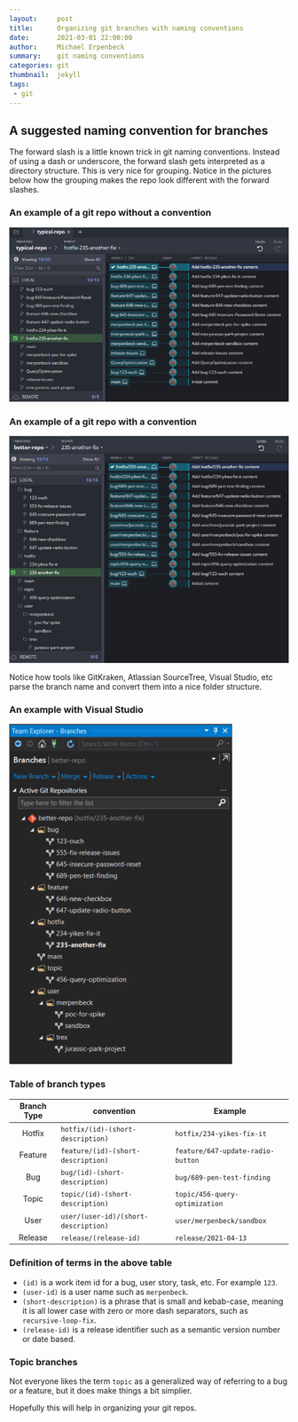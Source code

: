 ```yaml
---
layout:     post
title:      Organizing git branches with naming conventions
date:       2021-03-01 22:00:00
author:     Michael Erpenbeck
summary:    git naming conventions
categories: git
thumbnail:  jekyll
tags:
 - git
---
```


## A suggested naming convention for branches

The forward slash is a little known trick in git naming conventions.  Instead of using a dash or underscore, the forward slash gets interpreted as a directory structure.  This is very nice for grouping.  Notice in the pictures below how the grouping makes the repo look different with the forward slashes.

### An example of a git repo without a convention

![typical-repo](/assets/2021-03-01-git-naming-conventions/typical-repo.png)

### An example of a git repo with a convention
![better-repo](/assets/2021-03-01-git-naming-conventions/better-repo.png)

Notice how tools like GitKraken, Atlassian SourceTree, Visual Studio, etc parse the branch name and convert them into a nice folder structure.

### An example with Visual Studio

![vs](/assets/2021-03-01-git-naming-conventions/visual-studio.png)

### Table of branch types

|Branch Type|convention|Example|
|:-:|--|--|
| Hotfix | `hotfix/(id)-(short-description)` | `hotfix/234-yikes-fix-it` |
| Feature | `feature/(id)-(short-description)` | `feature/647-update-radio-button` |
| Bug | `bug/(id)-(short-description)` | `bug/689-pen-test-finding` |
| Topic | `topic/(id)-(short-description)` | `topic/456-query-optimization` |
| User | `user/(user-id)/(short-description)` | `user/merpenbeck/sandbox` |
| Release | `release/(release-id)` | `release/2021-04-13`|

### Definition of terms in the above table

- `(id)` is a work item id for a bug, user story, task, etc. For example `123`.
- `(user-id)` is a user name such as `merpenbeck`.
- `(short-description)` is a phrase that is small and kebab-case, meaning it is all lower case with zero or more dash separators, such as `recursive-loop-fix`.
- `(release-id)` is a release identifier such as a semantic version number or date based.

### Topic branches

Not everyone likes the term `topic` as a generalized way of referring to a bug or a feature, but it does make things a bit simplier.

Hopefully this will help in organizing your git repos.
